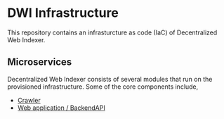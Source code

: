 # DWI Infrastructure
This repository contains an infrasturcture as code (IaC) of Decentralized Web Indexer.

## Microservices
Decentralized Web Indexer consists of several modules that run on the provisioned infrastructure. Some of the core components include,

- [Crawler](https://github.com/decentralized-web-indexer/dwi-crawler)
- [Web application / BackendAPI](https://github.com/decentralized-web-indexer/webapp)
